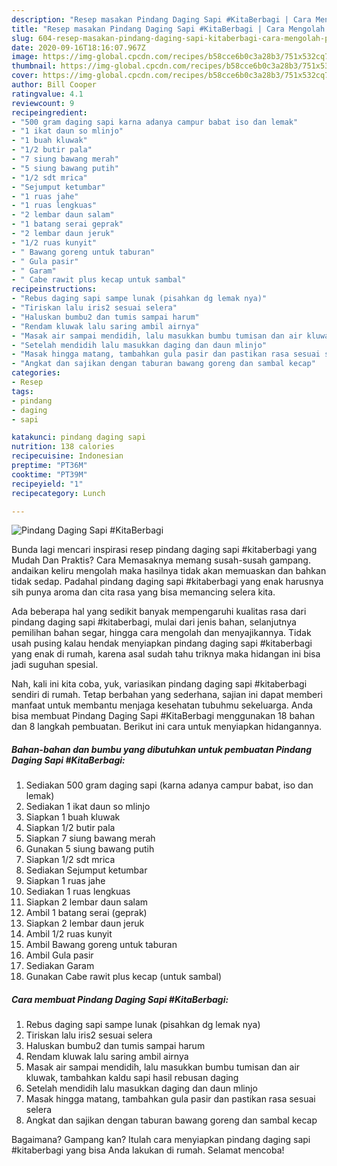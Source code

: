 ```yaml
---
description: "Resep masakan Pindang Daging Sapi #KitaBerbagi | Cara Mengolah Pindang Daging Sapi #KitaBerbagi Yang Bisa Manjain Lidah"
title: "Resep masakan Pindang Daging Sapi #KitaBerbagi | Cara Mengolah Pindang Daging Sapi #KitaBerbagi Yang Bisa Manjain Lidah"
slug: 604-resep-masakan-pindang-daging-sapi-kitaberbagi-cara-mengolah-pindang-daging-sapi-kitaberbagi-yang-bisa-manjain-lidah
date: 2020-09-16T18:16:07.967Z
image: https://img-global.cpcdn.com/recipes/b58cce6b0c3a28b3/751x532cq70/pindang-daging-sapi-kitaberbagi-foto-resep-utama.jpg
thumbnail: https://img-global.cpcdn.com/recipes/b58cce6b0c3a28b3/751x532cq70/pindang-daging-sapi-kitaberbagi-foto-resep-utama.jpg
cover: https://img-global.cpcdn.com/recipes/b58cce6b0c3a28b3/751x532cq70/pindang-daging-sapi-kitaberbagi-foto-resep-utama.jpg
author: Bill Cooper
ratingvalue: 4.1
reviewcount: 9
recipeingredient:
- "500 gram daging sapi karna adanya campur babat iso dan lemak"
- "1 ikat daun so mlinjo"
- "1 buah kluwak"
- "1/2 butir pala"
- "7 siung bawang merah"
- "5 siung bawang putih"
- "1/2 sdt mrica"
- "Sejumput ketumbar"
- "1 ruas jahe"
- "1 ruas lengkuas"
- "2 lembar daun salam"
- "1 batang serai geprak"
- "2 lembar daun jeruk"
- "1/2 ruas kunyit"
- " Bawang goreng untuk taburan"
- " Gula pasir"
- " Garam"
- " Cabe rawit plus kecap untuk sambal"
recipeinstructions:
- "Rebus daging sapi sampe lunak (pisahkan dg lemak nya)"
- "Tiriskan lalu iris2 sesuai selera"
- "Haluskan bumbu2 dan tumis sampai harum"
- "Rendam kluwak lalu saring ambil airnya"
- "Masak air sampai mendidih, lalu masukkan bumbu tumisan dan air kluwak, tambahkan kaldu sapi hasil rebusan daging"
- "Setelah mendidih lalu masukkan daging dan daun mlinjo"
- "Masak hingga matang, tambahkan gula pasir dan pastikan rasa sesuai selera"
- "Angkat dan sajikan dengan taburan bawang goreng dan sambal kecap"
categories:
- Resep
tags:
- pindang
- daging
- sapi

katakunci: pindang daging sapi 
nutrition: 138 calories
recipecuisine: Indonesian
preptime: "PT36M"
cooktime: "PT39M"
recipeyield: "1"
recipecategory: Lunch

---
```



![Pindang Daging Sapi #KitaBerbagi](https://img-global.cpcdn.com/recipes/b58cce6b0c3a28b3/751x532cq70/pindang-daging-sapi-kitaberbagi-foto-resep-utama.jpg)

Bunda lagi mencari inspirasi resep pindang daging sapi #kitaberbagi yang Mudah Dan Praktis? Cara Memasaknya memang susah-susah gampang. andaikan keliru mengolah maka hasilnya tidak akan memuaskan dan bahkan tidak sedap. Padahal pindang daging sapi #kitaberbagi yang enak harusnya sih punya aroma dan cita rasa yang bisa memancing selera kita.

Ada beberapa hal yang sedikit banyak mempengaruhi kualitas rasa dari pindang daging sapi #kitaberbagi, mulai dari jenis bahan, selanjutnya pemilihan bahan segar, hingga cara mengolah dan menyajikannya. Tidak usah pusing kalau hendak menyiapkan pindang daging sapi #kitaberbagi yang enak di rumah, karena asal sudah tahu triknya maka hidangan ini bisa jadi suguhan spesial.




Nah, kali ini kita coba, yuk, variasikan pindang daging sapi #kitaberbagi sendiri di rumah. Tetap berbahan yang sederhana, sajian ini dapat memberi manfaat untuk membantu menjaga kesehatan tubuhmu sekeluarga. Anda bisa membuat Pindang Daging Sapi #KitaBerbagi menggunakan 18 bahan dan 8 langkah pembuatan. Berikut ini cara untuk menyiapkan hidangannya.

<!--inarticleads1-->

##### Bahan-bahan dan bumbu yang dibutuhkan untuk pembuatan Pindang Daging Sapi #KitaBerbagi:

1. Sediakan 500 gram daging sapi (karna adanya campur babat, iso dan lemak)
1. Sediakan 1 ikat daun so mlinjo
1. Siapkan 1 buah kluwak
1. Siapkan 1/2 butir pala
1. Siapkan 7 siung bawang merah
1. Gunakan 5 siung bawang putih
1. Siapkan 1/2 sdt mrica
1. Sediakan Sejumput ketumbar
1. Siapkan 1 ruas jahe
1. Sediakan 1 ruas lengkuas
1. Siapkan 2 lembar daun salam
1. Ambil 1 batang serai (geprak)
1. Siapkan 2 lembar daun jeruk
1. Ambil 1/2 ruas kunyit
1. Ambil  Bawang goreng untuk taburan
1. Ambil  Gula pasir
1. Sediakan  Garam
1. Gunakan  Cabe rawit plus kecap (untuk sambal)




<!--inarticleads2-->

##### Cara membuat Pindang Daging Sapi #KitaBerbagi:

1. Rebus daging sapi sampe lunak (pisahkan dg lemak nya)
1. Tiriskan lalu iris2 sesuai selera
1. Haluskan bumbu2 dan tumis sampai harum
1. Rendam kluwak lalu saring ambil airnya
1. Masak air sampai mendidih, lalu masukkan bumbu tumisan dan air kluwak, tambahkan kaldu sapi hasil rebusan daging
1. Setelah mendidih lalu masukkan daging dan daun mlinjo
1. Masak hingga matang, tambahkan gula pasir dan pastikan rasa sesuai selera
1. Angkat dan sajikan dengan taburan bawang goreng dan sambal kecap




Bagaimana? Gampang kan? Itulah cara menyiapkan pindang daging sapi #kitaberbagi yang bisa Anda lakukan di rumah. Selamat mencoba!
